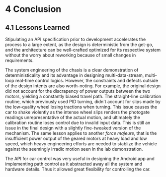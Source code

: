 # 4 Conclusion

## 4.1 Lessons Learned

Stipulating an API specification prior to development accelerates the process to a large extent, as the design is deterministic from the get-go, and the architecture can be well-crafted optimized for its respective system without the worry about reworking because of small changes in requirements.

<!--TODO: Insert Lessons on Firmware Engineering-->
The system engineering of the chasis is a clear demonstration of deterministicality and its advantage in designing multi-data-stream, multi-loop real-time control logics. However, the constraints and defects outside of the design intents are also worth-noting. For example, the original design did not account for the discrapency of power outputs between the two motors, yielding a constantly biased travel path. The straight-line calibration routine, which previously used PID turning, didn't account for slips made by the low-quality wheel losing tractions when turning. This issue causes the car to shake violently as the intense wheel slips renders the photogate readings unrepresentative of the actual motion, and ultimately the calibration routine loses control due to invalid input data. This is still an issue in the final design with a slightly fine-tweaked version of the mechanism. The same lesson applies to another _force majeure_, that is the insufficient power output of the geared motors at heavy load and low speed, which heavy engineering efforts are needed to stablize the vehicle against the seemingly irradic motion seen in the lab demonstration.

<!--TODO: Insert Lessons on Android App-->
The API for car control was very useful in designing the Android app and implementing path control as it abstracted away all the system and hardware details. Thus it allowed great flexibility for controlling the car.

